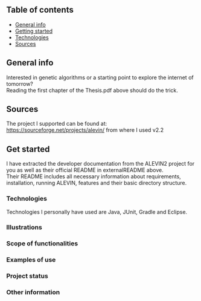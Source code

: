 ## Table of contents
* [General info](#general-info)
* [Getting started](#get-started)
* [Technologies](#technologies)
* [Sources](#sources)


## General info
Interested in genetic algorithms or a starting point to explore the internet of tomorrow? <br>
Reading the first chapter of the Thesis.pdf above should do the trick. <p>

## Sources
The project I supported can be found at: https://sourceforge.net/projects/alevin/ from where I used v2.2 <br>

## Get started
I have extracted the developer documentation from the ALEVIN2 project for you as well as their official README in externalREADME above. <br>
Their README includes all necessary information about requirements, installation, running ALEVIN, features and their basic directory structure.

### Technologies <br>
Technologies I personally have used are Java, JUnit, Gradle and Eclipse.

### Illustrations <br>
### Scope of functionalities <br>
### Examples of use <br>
### Project status <br>
### Other information <br>



